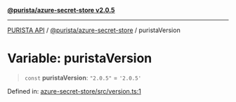 [**@purista/azure-secret-store v2.0.5**](../README.md)

***

[PURISTA API](../../../packages.md) / [@purista/azure-secret-store](../README.md) / puristaVersion

# Variable: puristaVersion

> `const` **puristaVersion**: `"2.0.5"` = `'2.0.5'`

Defined in: [azure-secret-store/src/version.ts:1](https://github.com/puristajs/purista/blob/master/packages/azure-secret-store/src/version.ts#L1)
